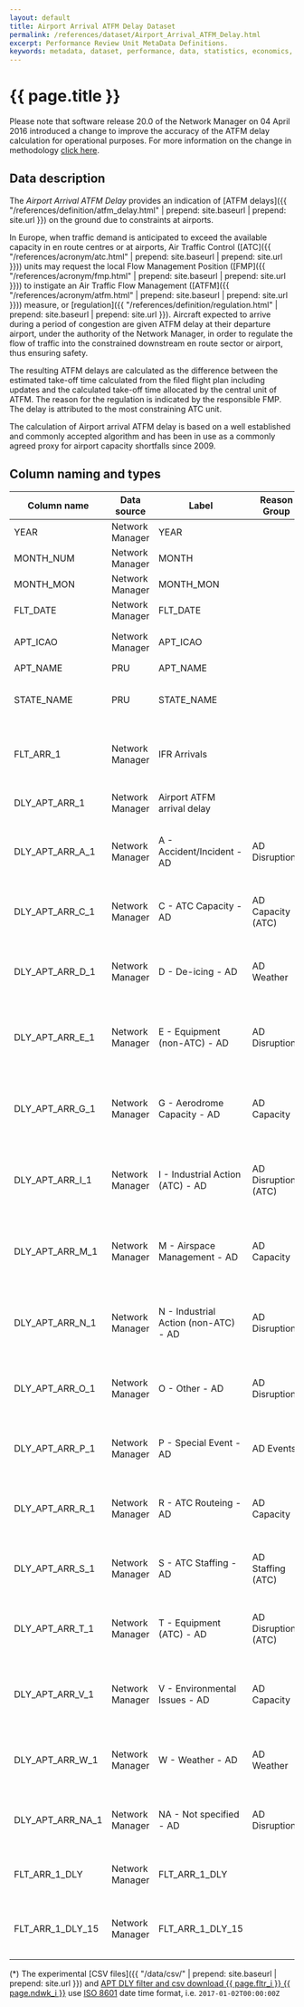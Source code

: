 ```yaml
---
layout: default
title: Airport Arrival ATFM Delay Dataset
permalink: /references/dataset/Airport_Arrival_ATFM_Delay.html
excerpt: Performance Review Unit MetaData Definitions.
keywords: metadata, dataset, performance, data, statistics, economics, air transport, flights, europe, cost efficiency
---
```

# {{ page.title }}

Please note that software release 20.0 of the Network Manager on 04 April 2016
introduced a change to improve the accuracy of the ATFM delay calculation for
operational purposes.
For more information on the change in methodology [click here][atfm_dly_rea].

[atfm_dly_rea]: <{{ "/references/methodology/ATFM_delay_calculation.html" | prepend: site.baseurl | prepend: site.url}}> "ATFM Delay calculation changes due to REA"


## Data description

The *Airport Arrival ATFM Delay* provides an indication of
[ATFM delays]({{ "/references/definition/atfm_delay.html" | prepend: site.baseurl | prepend: site.url }})
on the ground due to constraints at airports.

In Europe, when traffic demand is anticipated to exceed the available capacity
in en route centres or at airports, Air Traffic Control
([ATC]({{ "/references/acronym/atc.html" | prepend: site.baseurl | prepend: site.url }})) units may request
the local Flow Management Position ([FMP]({{ "/references/acronym/fmp.html"  | prepend: site.baseurl | prepend: site.url }})) to
instigate an Air Traffic Flow Management
([ATFM]({{ "/references/acronym/atfm.html" | prepend: site.baseurl | prepend: site.url }})) measure, or
[regulation]({{ "/references/definition/regulation.html"  | prepend: site.baseurl | prepend: site.url }}).
Aircraft expected to arrive during a period of congestion are given ATFM delay
at their departure airport, under the authority of the
Network Manager, in order to regulate the flow of traffic into the constrained
downstream en route sector or airport, thus ensuring safety.

The resulting ATFM delays are calculated as the difference between the estimated
take-off time calculated from the filed flight plan including updates and the
calculated take-off time allocated by the central unit of ATFM.
The reason for the regulation is indicated by the responsible FMP.
The delay is attributed to the most constraining ATC unit.

The calculation of Airport arrival ATFM delay is based on a well established and
commonly accepted algorithm and has been in use as a commonly agreed proxy for
airport capacity shortfalls since 2009.

## Column naming and types

| Column name      | Data source     | Label                                | Reason Group         | Column description                                                                    | Example     |
|------------------|-----------------|--------------------------------------|----------------------|---------------------------------------------------------------------------------------|-------------|
| YEAR             | Network Manager | YEAR                                 |                      | Reference year                                                                        | 2015        |
| MONTH_NUM        | Network Manager | MONTH                                |                      | Month (numeric)                                                                       | 2           |
| MONTH_MON        | Network Manager | MONTH_MON                            |                      | Month (3-letter code)                                                                 | FEB         |
| FLT_DATE         | Network Manager | FLT_DATE                             |                      | Date of the flight                                                                    | 11/02/2015 (*) |
| APT_ICAO         | Network Manager | APT_ICAO                             |                      | ICAO 4-letter airport designator                                                      | LSGG        |
| APT_NAME         | PRU             | APT_NAME                             |                      | Airport name                                                                          | Geneva      |
| STATE_NAME       | PRU             | STATE_NAME                           |                      | Name of the country in which the airport is located                                   | Switzerland |
| FLT_ARR_1        | Network Manager | IFR Arrivals                         |                      | Number of arrivals (based on activated flight plans submitted to NM)                  | 221         |
| DLY_APT_ARR_1    | Network Manager | Airport ATFM arrival delay           |                      | Minutes of airport arrival ATFM delay                                                 | 1312        |
| DLY_APT_ARR_A_1  | Network Manager | A - Accident/Incident - AD           | AD Disruptions       | Minutes of airport arrival ATFM delay with delay code A - Accident/Incident           | 0           |
| DLY_APT_ARR_C_1  | Network Manager | C - ATC Capacity - AD                | AD Capacity (ATC)    | Minutes of airport arrival ATFM delay with delay code C - ATC Capacity                | 0           |
| DLY_APT_ARR_D_1  | Network Manager | D - De-icing - AD                    | AD Weather           | Minutes of airport arrival ATFM delay with delay code D - De-icing                    | 0           |
| DLY_APT_ARR_E_1  | Network Manager | E - Equipment (non-ATC) - AD         | AD Disruptions       | Minutes of airport arrival ATFM delay with delay code E - Equipment (non-ATC)         | 0           |
| DLY_APT_ARR_G_1  | Network Manager | G - Aerodrome Capacity - AD          | AD Capacity          | Minutes of airport arrival ATFM delay with delay code G - Aerodrome Capacity          | 0           |
| DLY_APT_ARR_I_1  | Network Manager | I - Industrial Action (ATC) - AD     | AD Disruptions (ATC) | Minutes of airport arrival ATFM delay with delay code I - Industrial Action (ATC)     | 0           |
| DLY_APT_ARR_M_1  | Network Manager | M - Airspace Management - AD         | AD Capacity          | Minutes of airport arrival ATFM delay with delay code M - Airspace Management         | 0           |
| DLY_APT_ARR_N_1  | Network Manager | N - Industrial Action (non-ATC) - AD | AD Disruptions       | Minutes of airport arrival ATFM delay with delay code N - Industrial Action (non-ATC) | 0           |
| DLY_APT_ARR_O_1  | Network Manager | O - Other - AD                       | AD Disruptions       | Minutes of airport arrival ATFM delay with delay code O - Other                       | 0           |
| DLY_APT_ARR_P_1  | Network Manager | P - Special Event - AD               | AD Events            | Minutes of airport arrival ATFM delay with delay code P - Special Event               | 0           |
| DLY_APT_ARR_R_1  | Network Manager | R - ATC Routeing - AD                | AD Capacity          | Minutes of airport arrival ATFM delay with delay code R - ATC Routeing                | 0           |
| DLY_APT_ARR_S_1  | Network Manager | S - ATC Staffing - AD                | AD Staffing (ATC)    | Minutes of airport arrival ATFM delay with delay code S - ATC Staffing                | 1312        |
| DLY_APT_ARR_T_1  | Network Manager | T - Equipment (ATC) - AD             | AD Disruptions (ATC) | Minutes of airport arrival ATFM delay with delay code T - Equipment (ATC)             | 0           |
| DLY_APT_ARR_V_1  | Network Manager | V - Environmental Issues - AD        | AD Capacity          | Minutes of airport arrival ATFM delay with delay code V - Environmental Issues        | 0           |
| DLY_APT_ARR_W_1  | Network Manager | W - Weather - AD                     | AD Weather           | Minutes of airport arrival ATFM delay with delay code W - Weather                     | 0           |
| DLY_APT_ARR_NA_1 | Network Manager | NA - Not specified - AD              | AD Disruptions       | Minutes of airport arrival ATFM delay with delay code NA - Not specified              | 0           |
| FLT_ARR_1_DLY    | Network Manager | FLT_ARR_1_DLY                        |                      | Number of airport ATFM arrival delayed arrivals                                       | 0           |
| FLT_ARR_1_DLY_15 | Network Manager | FLT_ARR_1_DLY_15                     |                      | Number of airport ATFM arrival delayed arrivals (>15 min.)                            | 0           |


(*) The experimental [CSV files]({{ "/data/csv/" | prepend: site.baseurl | prepend: site.url }}) and
[APT DLY filter and csv download {{ page.fltr_i }} {{ page.ndwk_i }}][APTDLYcsv] use [ISO 8601][iso8601] date time format,
i.e. `2017-01-02T00:00:00Z`

[APTDLYcsv]: <{{ "/data/set/apt_dly/airport_arrival_atfm_delay.html" | prepend: site.baseurl | prepend: site.url }}> "APT DLY (CSV)"
[iso8601]: <https://en.wikipedia.org/wiki/ISO_8601> "Wikipedia: ISO 8601"
